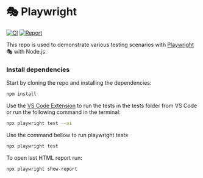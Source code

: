 # 🎭 Playwright

[![CI](https://github.com/tassioplima/playwright/actions/workflows/playwright.yml/badge.svg)](https://github.com/tassioplima/playwright/actions)
[![Report](https://img.shields.io/badge/Allure%20Report-deployed-yellowgreen)](https://tassioplima.github.io/playwright/)

This repo is used to demonstrate various testing scenarios with [Playwright](https://playwright.dev/) 🎭 with Node.js.

### Install dependencies

Start by cloning the repo and installing the dependencies:

```bash
npm install
```

Use the [VS Code Extension](https://marketplace.visualstudio.com/items?itemName=ms-playwright.playwright) to run the tests in the tests folder from VS Code or run the following command in the terminal:

```bash
npx playwright test --ui
```

Use the command bellow to run playwright tests

```bash
npx playwright test
```

To open last HTML report run:

```bash
npx playwright show-report
```